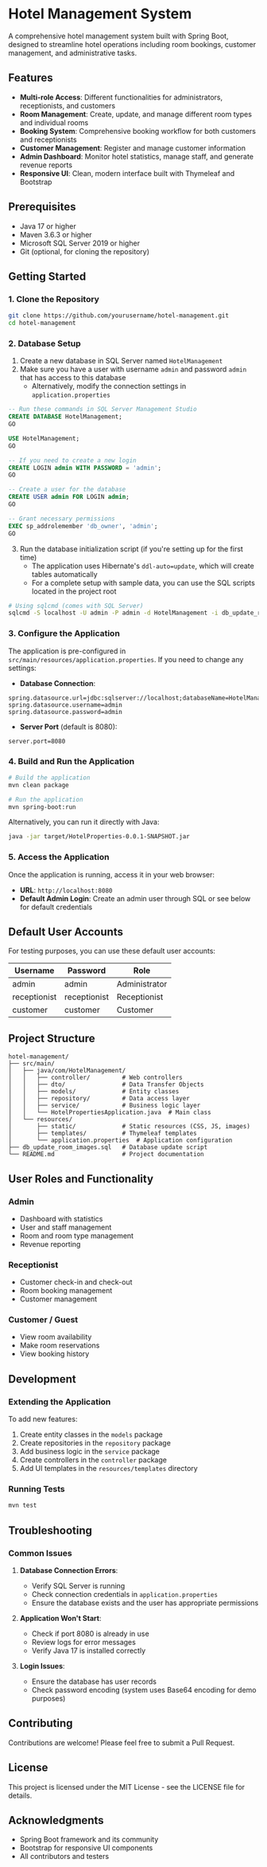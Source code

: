 # Hotel Management System

A comprehensive hotel management system built with Spring Boot, designed to streamline hotel operations including room bookings, customer management, and administrative tasks.

## Features

- **Multi-role Access**: Different functionalities for administrators, receptionists, and customers
- **Room Management**: Create, update, and manage different room types and individual rooms
- **Booking System**: Comprehensive booking workflow for both customers and receptionists
- **Customer Management**: Register and manage customer information
- **Admin Dashboard**: Monitor hotel statistics, manage staff, and generate revenue reports
- **Responsive UI**: Clean, modern interface built with Thymeleaf and Bootstrap

## Prerequisites

- Java 17 or higher
- Maven 3.6.3 or higher
- Microsoft SQL Server 2019 or higher
- Git (optional, for cloning the repository)

## Getting Started

### 1. Clone the Repository

```bash
git clone https://github.com/yourusername/hotel-management.git
cd hotel-management
```

### 2. Database Setup

1. Create a new database in SQL Server named `HotelManagement`
2. Make sure you have a user with username `admin` and password `admin` that has access to this database
   - Alternatively, modify the connection settings in `application.properties`

```sql
-- Run these commands in SQL Server Management Studio
CREATE DATABASE HotelManagement;
GO

USE HotelManagement;
GO

-- If you need to create a new login
CREATE LOGIN admin WITH PASSWORD = 'admin';
GO

-- Create a user for the database
CREATE USER admin FOR LOGIN admin;
GO

-- Grant necessary permissions
EXEC sp_addrolemember 'db_owner', 'admin';
GO
```

3. Run the database initialization script (if you're setting up for the first time)
   - The application uses Hibernate's `ddl-auto=update`, which will create tables automatically
   - For a complete setup with sample data, you can use the SQL scripts located in the project root

```bash
# Using sqlcmd (comes with SQL Server)
sqlcmd -S localhost -U admin -P admin -d HotelManagement -i db_update_room_images.sql
```

### 3. Configure the Application

The application is pre-configured in `src/main/resources/application.properties`. If you need to change any settings:

- **Database Connection**:
```properties
spring.datasource.url=jdbc:sqlserver://localhost;databaseName=HotelManagement;trustServerCertificate=true;encrypt=false;integratedSecurity=false
spring.datasource.username=admin
spring.datasource.password=admin
```

- **Server Port** (default is 8080):
```properties
server.port=8080
```

### 4. Build and Run the Application

```bash
# Build the application
mvn clean package

# Run the application
mvn spring-boot:run
```

Alternatively, you can run it directly with Java:

```bash
java -jar target/HotelProperties-0.0.1-SNAPSHOT.jar
```

### 5. Access the Application

Once the application is running, access it in your web browser:

- **URL**: `http://localhost:8080`
- **Default Admin Login**: Create an admin user through SQL or see below for default credentials

## Default User Accounts

For testing purposes, you can use these default user accounts:

| Username | Password | Role |
|----------|----------|------|
| admin    | admin    | Administrator |
| receptionist | receptionist | Receptionist |
| customer | customer | Customer |

## Project Structure

```
hotel-management/
├── src/main/
│   ├── java/com/HotelManagement/
│   │   ├── controller/         # Web controllers
│   │   ├── dto/                # Data Transfer Objects
│   │   ├── models/             # Entity classes
│   │   ├── repository/         # Data access layer
│   │   ├── service/            # Business logic layer
│   │   └── HotelPropertiesApplication.java  # Main class
│   └── resources/
│       ├── static/             # Static resources (CSS, JS, images)
│       ├── templates/          # Thymeleaf templates
│       └── application.properties  # Application configuration
├── db_update_room_images.sql   # Database update script
└── README.md                   # Project documentation
```

## User Roles and Functionality

### Admin
- Dashboard with statistics
- User and staff management
- Room and room type management
- Revenue reporting

### Receptionist
- Customer check-in and check-out
- Room booking management
- Customer management

### Customer / Guest
- View room availability
- Make room reservations
- View booking history

## Development

### Extending the Application

To add new features:
1. Create entity classes in the `models` package
2. Create repositories in the `repository` package
3. Add business logic in the `service` package
4. Create controllers in the `controller` package
5. Add UI templates in the `resources/templates` directory

### Running Tests

```bash
mvn test
```

## Troubleshooting

### Common Issues

1. **Database Connection Errors**:
   - Verify SQL Server is running
   - Check connection credentials in `application.properties`
   - Ensure the database exists and the user has appropriate permissions

2. **Application Won't Start**:
   - Check if port 8080 is already in use
   - Review logs for error messages
   - Verify Java 17 is installed correctly

3. **Login Issues**:
   - Ensure the database has user records
   - Check password encoding (system uses Base64 encoding for demo purposes)

## Contributing

Contributions are welcome! Please feel free to submit a Pull Request.

## License

This project is licensed under the MIT License - see the LICENSE file for details.

## Acknowledgments

- Spring Boot framework and its community
- Bootstrap for responsive UI components
- All contributors and testers